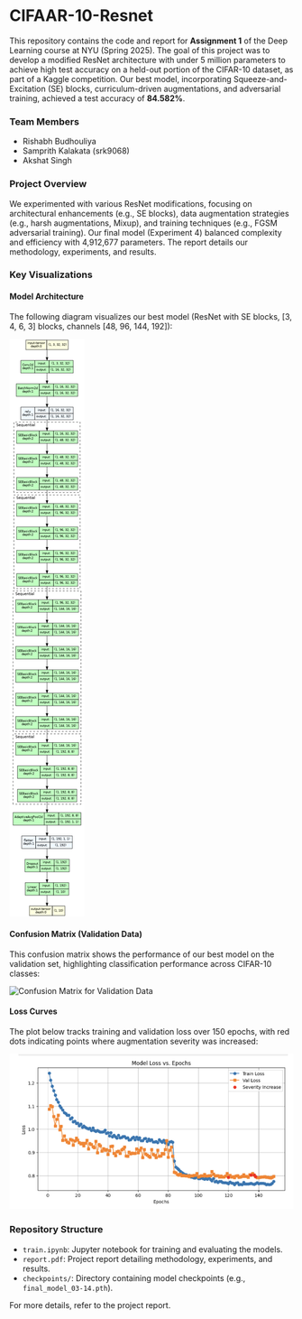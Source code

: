 # CIFAAR-10-Resnet

This repository contains the code and report for **Assignment 1** of the Deep Learning course at NYU (Spring 2025). The goal of this project was to develop a modified ResNet architecture with under 5 million parameters to achieve high test accuracy on a held-out portion of the CIFAR-10 dataset, as part of a Kaggle competition. Our best model, incorporating Squeeze-and-Excitation (SE) blocks, curriculum-driven augmentations, and adversarial training, achieved a test accuracy of **84.582%**.

### Team Members
- Rishabh Budhouliya
- Samprith Kalakata (srk9068)
- Akshat Singh

### Project Overview
We experimented with various ResNet modifications, focusing on architectural enhancements (e.g., SE blocks), data augmentation strategies (e.g., harsh augmentations, Mixup), and training techniques (e.g., FGSM adversarial training). Our final model (Experiment 4) balanced complexity and efficiency with 4,912,677 parameters. The report details our methodology, experiments, and results.

### Key Visualizations

#### Model Architecture
The following diagram visualizes our best model (ResNet with SE blocks, [3, 4, 6, 3] blocks, channels [48, 96, 144, 192]):

![Model Visualization](model.png)

#### Confusion Matrix (Validation Data)
This confusion matrix shows the performance of our best model on the validation set, highlighting classification performance across CIFAR-10 classes:

![Confusion Matrix for Validation Data](final-conf-matrix.png)

#### Loss Curves
The plot below tracks training and validation loss over 150 epochs, with red dots indicating points where augmentation severity was increased:

![Loss Curves](loss-plot.png)

### Repository Structure
- `train.ipynb`: Jupyter notebook for training and evaluating the models.
- `report.pdf`: Project report detailing methodology, experiments, and results.
- `checkpoints/`: Directory containing model checkpoints (e.g., `final_model_03-14.pth`).

For more details, refer to the project report.
